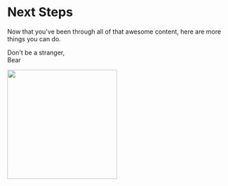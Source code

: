 # Next Steps

Now that you've been through all of that awesome content, here are more things you can do.

Don't be a stranger,  
Bear

<img src="https://pbs.twimg.com/profile_images/791935029/Screen_shot_2010-04-01_at_8.39.12_PM.png" height="250px" width="250px">
